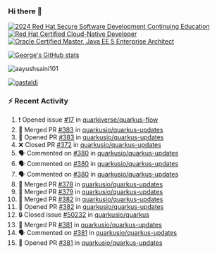### Hi there 👋

<!--START_SECTION:badges-->
[![2024 Red Hat Secure Software Development Continuing Education](https://images.credly.com/size/110x110/images/36a76b78-c5bf-45cf-ac2c-48c3825260c7/blob)](http://www.credly.com/badges/c86e9a17-d2c3-4554-b890-7d0521710eb6 "2024 Red Hat Secure Software Development Continuing Education")
[![Red Hat Certified Cloud-Native Developer](https://images.credly.com/size/110x110/images/12ef4e4e-3d8d-4caf-9ab1-858c5bcb9619/image.png)](http://www.credly.com/badges/b6402e31-0894-48e6-b488-e2e551dcc809 "Red Hat Certified Cloud-Native Developer")
[![Oracle Certified Master, Java EE 5 Enterprise Architect](https://images.credly.com/size/110x110/images/1fa3549c-674c-4779-b3d6-d7d64eac2c23/Oracle-Certification-badge_OC-Master.png)](http://www.credly.com/badges/2565574e-b81d-410e-ab7d-24666ddcbe00 "Oracle Certified Master, Java EE 5 Enterprise Architect")
<!--END_SECTION:badges-->

[![George's GitHub stats](https://github-readme-stats.vercel.app/api?username=gastaldi&show=reviews,prs_merged&hide=contribs,prs&theme=transparent&show_icons=true)](https://github.com/anuraghazra/github-readme-stats)

<p align="left"> <img src="https://komarev.com/ghpvc/?username=gastaldi&label=Profile%20views&color=0e75b6&style=for-the-badge" alt="aayushsaini101" /> </p>

<p align="left"> <a href="https://github.com/ryo-ma/github-profile-trophy"><img src="https://github-profile-trophy.vercel.app/?username=gastaldi" alt="gastaldi" /></a> </p>

### :zap: Recent Activity

<!--START_SECTION:activity-->
1. ❗ Opened issue [#17](https://github.com/quarkiverse/quarkus-flow/issues/17) in [quarkiverse/quarkus-flow](https://github.com/quarkiverse/quarkus-flow)
2. 🎉 Merged PR [#383](https://github.com/quarkusio/quarkus-updates/pull/383) in [quarkusio/quarkus-updates](https://github.com/quarkusio/quarkus-updates)
3. 💪 Opened PR [#383](https://github.com/quarkusio/quarkus-updates/pull/383) in [quarkusio/quarkus-updates](https://github.com/quarkusio/quarkus-updates)
4. ❌ Closed PR [#372](https://github.com/quarkusio/quarkus-updates/pull/372) in [quarkusio/quarkus-updates](https://github.com/quarkusio/quarkus-updates)
5. 🗣 Commented on [#380](https://github.com/quarkusio/quarkus-updates/pull/380#issuecomment-3334711432) in [quarkusio/quarkus-updates](https://github.com/quarkusio/quarkus-updates)
6. 🗣 Commented on [#380](https://github.com/quarkusio/quarkus-updates/pull/380#issuecomment-3334701775) in [quarkusio/quarkus-updates](https://github.com/quarkusio/quarkus-updates)
7. 🗣 Commented on [#380](https://github.com/quarkusio/quarkus-updates/pull/380#issuecomment-3334692580) in [quarkusio/quarkus-updates](https://github.com/quarkusio/quarkus-updates)
8. 🎉 Merged PR [#378](https://github.com/quarkusio/quarkus-updates/pull/378) in [quarkusio/quarkus-updates](https://github.com/quarkusio/quarkus-updates)
9. 🎉 Merged PR [#379](https://github.com/quarkusio/quarkus-updates/pull/379) in [quarkusio/quarkus-updates](https://github.com/quarkusio/quarkus-updates)
10. 🎉 Merged PR [#382](https://github.com/quarkusio/quarkus-updates/pull/382) in [quarkusio/quarkus-updates](https://github.com/quarkusio/quarkus-updates)
11. 💪 Opened PR [#382](https://github.com/quarkusio/quarkus-updates/pull/382) in [quarkusio/quarkus-updates](https://github.com/quarkusio/quarkus-updates)
12. 🔒 Closed issue [#50232](https://github.com/quarkusio/quarkus/issues/50232) in [quarkusio/quarkus](https://github.com/quarkusio/quarkus)
13. 🎉 Merged PR [#381](https://github.com/quarkusio/quarkus-updates/pull/381) in [quarkusio/quarkus-updates](https://github.com/quarkusio/quarkus-updates)
14. 🗣 Commented on [#381](https://github.com/quarkusio/quarkus-updates/pull/381#issuecomment-3334639756) in [quarkusio/quarkus-updates](https://github.com/quarkusio/quarkus-updates)
15. 💪 Opened PR [#381](https://github.com/quarkusio/quarkus-updates/pull/381) in [quarkusio/quarkus-updates](https://github.com/quarkusio/quarkus-updates)
<!--END_SECTION:activity-->
